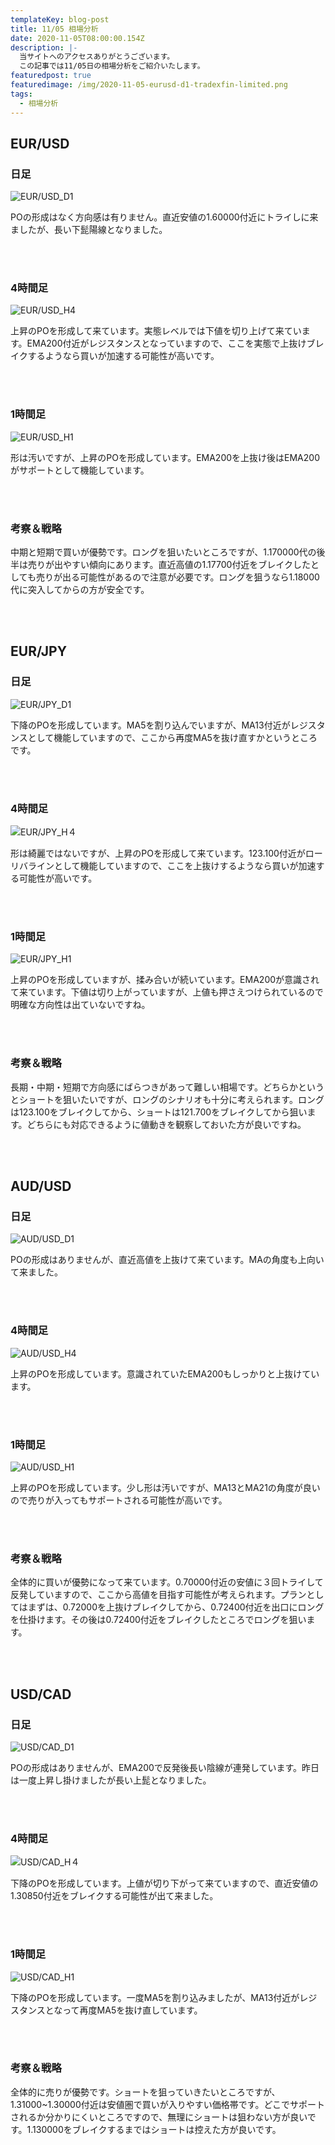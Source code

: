 ```yaml
---
templateKey: blog-post
title: 11/05 相場分析
date: 2020-11-05T08:00:00.154Z
description: |-
  当サイトへのアクセスありがとうございます。
  この記事では11/05日の相場分析をご紹介いたします。
featuredpost: true
featuredimage: /img/2020-11-05-eurusd-d1-tradexfin-limited.png
tags:
  - 相場分析
---
```

## EUR/USD

### 日足

![EUR/USD_D1](/img/2020-11-05-eurusd-d1-tradexfin-limited.png)

POの形成はなく方向感は有りません。直近安値の1.60000付近にトライしに来ましたが、長い下髭陽線となりました。

<br/>
<br/>

### 4時間足

![EUR/USD_H4](/img/2020-11-05-eurusd-h4-tradexfin-limited.png)

上昇のPOを形成して来ています。実態レベルでは下値を切り上げて来ています。EMA200付近がレジスタンスとなっていますので、ここを実態で上抜けブレイクするようなら買いが加速する可能性が高いです。

<br/>
<br/>

### 1時間足

![EUR/USD_H1](/img/2020-11-05-eurusd-h1-tradexfin-limited.png)

形は汚いですが、上昇のPOを形成しています。EMA200を上抜け後はEMA200がサポートとして機能しています。

<br/>
<br/>

### 考察＆戦略

中期と短期で買いが優勢です。ロングを狙いたいところですが、1.170000代の後半は売りが出やすい傾向にあります。直近高値の1.17700付近をブレイクしたとしても売りが出る可能性があるので注意が必要です。ロングを狙うなら1.18000代に突入してからの方が安全です。

<br/>
<br/>

## EUR/JPY

### 日足

![EUR/JPY_D1](/img/2020-11-05-eurjpy-d1-tradexfin-limited.png)

下降のPOを形成しています。MA5を割り込んでいますが、MA13付近がレジスタンスとして機能していますので、ここから再度MA5を抜け直すかというところです。

<br/>
<br/>

### 4時間足

![EUR/JPY_H４](/img/2020-11-05-eurjpy-h4-tradexfin-limited.png)

形は綺麗ではないですが、上昇のPOを形成して来ています。123.100付近がローリバラインとして機能していますので、ここを上抜けするようなら買いが加速する可能性が高いです。

<br/>
<br/>

### 1時間足

![EUR/JPY_H1](/img/2020-11-05-eurjpy-h1-tradexfin-limited.png)

上昇のPOを形成していますが、揉み合いが続いています。EMA200が意識されて来ています。下値は切り上がっていますが、上値も押さえつけられているので明確な方向性は出ていないですね。

<br/>
<br/>

### 考察＆戦略

長期・中期・短期で方向感にばらつきがあって難しい相場です。どちらかというとショートを狙いたいですが、ロングのシナリオも十分に考えられます。ロングは123.100をブレイクしてから、ショートは121.700をブレイクしてから狙います。どちらにも対応できるように値動きを観察しておいた方が良いですね。

<br/>
<br/>

## AUD/USD

### 日足

![AUD/USD_D1](/img/2020-11-05-audusd-d1-tradexfin-limited.png)

POの形成はありませんが、直近高値を上抜けて来ています。MAの角度も上向いて来ました。

<br/>
<br/>

### 4時間足

![AUD/USD_H4](/img/2020-11-05-audusd-h4-tradexfin-limited.png)

上昇のPOを形成しています。意識されていたEMA200もしっかりと上抜けています。

<br/>
<br/>

### 1時間足

![AUD/USD_H1](/img/2020-11-05-audusd-h1-tradexfin-limited.png)

上昇のPOを形成しています。少し形は汚いですが、MA13とMA21の角度が良いので売りが入ってもサポートされる可能性が高いです。

<br/>
<br/>

### 考察＆戦略

全体的に買いが優勢になって来ています。0.70000付近の安値に３回トライして反発していますので、ここから高値を目指す可能性が考えられます。プランとしてはまずは、0.72000を上抜けブレイクしてから、0.72400付近を出口にロングを仕掛けます。その後は0.72400付近をブレイクしたところでロングを狙います。

<br/>
<br/>

## USD/CAD

### 日足

![USD/CAD_D1](/img/2020-11-05-usdcad-d1-tradexfin-limited.png)

POの形成はありませんが、EMA200で反発後長い陰線が連発しています。昨日は一度上昇し掛けましたが長い上髭となりました。

<br/>
<br/>

### 4時間足

![USD/CAD_H４](/img/2020-11-05-usdcad-h4-tradexfin-limited.png)

下降のPOを形成しています。上値が切り下がって来ていますので、直近安値の1.30850付近をブレイクする可能性が出て来ました。

<br/>
<br/>

### 1時間足

![USD/CAD_H1](/img/2020-11-05-usdcad-h1-tradexfin-limited.png)

下降のPOを形成しています。一度MA5を割り込みましたが、MA13付近がレジスタンスとなって再度MA5を抜け直しています。

<br/>
<br/>

### 考察＆戦略

全体的に売りが優勢です。ショートを狙っていきたいところですが、1.31000~1.30000付近は安値圏で買いが入りやすい価格帯です。どこでサポートされるか分かりにくいところですので、無理にショートは狙わない方が良いです。1.130000をブレイクするまではショートは控えた方が良いです。


